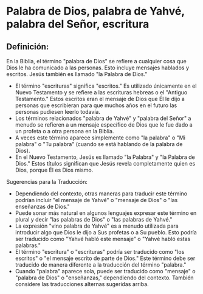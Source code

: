 # Palabra de Dios, palabra de Yahvé, palabra del Señor, escritura

## Definición: 

En la Biblia, el término "palabra de Dios" se refiere a cualquier cosa que Dios le ha comunicado a las personas. Esto incluye mensajes hablados y escritos. Jesús también es llamado "la Palabra de Dios."

* El término "escrituras" significa "escritos." Es utilizado únicamente en el Nuevo Testamento y se refiere a las escrituras hebreas o el "Antiguo Testamento." Estos escritos eran el mensaje de Dios que Él le dijo a personas que escribieran para que muchos años en el futuro las personas pudiesen leerlo todavía.
* Los términos relacionados "palabra de Yahvé" y "palabra del Señor" a menudo se refieren a un mensaje específico de Dios que le fue dado a un profeta o a otra persona en la Biblia.
* A veces este término aparece simplemente como "la palabra" o "Mi palabra" o "Tu palabra" (cuando se está  hablando de la palabra de Dios).
* En el Nuevo Testamento, Jesús es llamado "la Palabra" y "la Palabra de Dios." Estos títulos significan que Jesús revela completamente quien es Dios, porque Él es Dios mismo.

Sugerencias para la Traducción:

* Dependiendo del contexto, otras maneras para traducir este término podrían incluir "el mensaje de Yahvé" o "mensaje de Dios" o "las enseñanzas de Dios."
* Puede sonar más natural en algunos lenguajes expresar este término en plural y decir "las palabras de Dios" o "las palabras de Yahvé."
* La expresión "vino palabra de Yahvé" es a menudo utilizada para introducir algo que Dios le dijo a Sus profetas o a Su pueblo. Esto podría ser traducido como "Yahvé habló este mensaje" o "Yahvé habló estas palabras."
* El término "escritura" o "escrituras" podría ser traducido como "los escritos" o "el mensaje escrito de parte de Dios." Este término debe ser traducido de manera diferente a la traducción del término "palabra."
* Cuando "palabra" aparece sola, puede ser traducido como "mensaje" o "palabra de Dios" o "enseñanzas," dependiendo del contexto. También considere las traducciones alternas sugeridas arriba.

